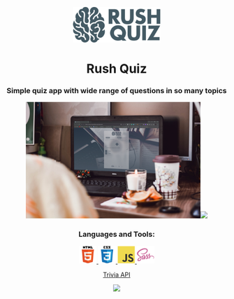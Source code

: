 <p align="center"><img src="https://raw.githubusercontent.com/Mahmoud46/Rush_quiz/e44b0809e97c0376e3a81732900893d5d91cb8e7/imgs/main-logo.svg" width="200"></p>
<h1 align="center">Rush Quiz</h1>
<h3 align="center">Simple quiz app with wide range of questions in so many topics</h3>

<p align='center'><img src="https://raw.githubusercontent.com/Mahmoud46/Rush_quiz/main/501521%20DELL%20PC%20with%20xmas%20stuff.jpg" width="400"><img src="https://github.com/Mahmoud46/Rush_quiz/blob/main/Rush-Quiz.gif?raw=true" width="475"></p>

<h3 align="center">Languages and Tools:</h3>
<p align="center"> <a href="https://www.w3schools.com/css/" target="_blank" rel="noreferrer"> 
    <img src="https://raw.githubusercontent.com/devicons/devicon/master/icons/html5/html5-original-wordmark.svg" alt="html5" width="40" height="40"/> </a> <a href="https://developer.mozilla.org/en-US/docs/Web/JavaScript" target="_blank" rel="noreferrer"> 
  <img src="https://raw.githubusercontent.com/devicons/devicon/master/icons/css3/css3-original-wordmark.svg" alt="css3" width="40" height="40"/> </a> <a href="https://www.w3.org/html/" target="_blank" rel="noreferrer"> 
      <img src="https://raw.githubusercontent.com/devicons/devicon/master/icons/javascript/javascript-original.svg" alt="javascript" width="40" height="40"/> </a> <a href="https://sass-lang.com" target="_blank" rel="noreferrer"> 
        <img src="https://raw.githubusercontent.com/devicons/devicon/master/icons/sass/sass-original.svg" alt="sass" width="40" height="40"/> </a> </p>
        <p align="center"><a href="https://opentdb.com/api_config.php">Trivia API</a></p>
<p align="center"><a href="https://mahmoud46.github.io/Rush_quiz/"><img src="https://cdn-icons-png.flaticon.com/512/5038/5038590.png" width="80"></a></p>

